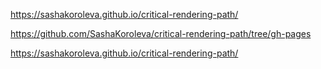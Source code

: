 https://sashakoroleva.github.io/critical-rendering-path/

https://github.com/SashaKoroleva/critical-rendering-path/tree/gh-pages

https://sashakoroleva.github.io/critical-rendering-path/
